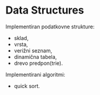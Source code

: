# Data Structures
Implementiran podatkovne strukture:
* sklad,
* vrsta,
* verižni seznam,
* dinamična tabela,
* drevo predpon(trie).

Implementirani algoritmi:
* quick sort.
